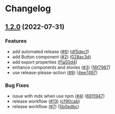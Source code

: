 # Changelog

## [1.2.0](https://github.com/boilertowns/react-ui-boilerplate/compare/v1.1.0...v1.2.0) (2022-07-31)


### Features

* add automated release ([#6](https://github.com/boilertowns/react-ui-boilerplate/issues/6)) ([df5dec1](https://github.com/boilertowns/react-ui-boilerplate/commit/df5dec1cb6dc2d144553ec6624a750b947d9cedd))
* add Button component ([#2](https://github.com/boilertowns/react-ui-boilerplate/issues/2)) ([028ac3d](https://github.com/boilertowns/react-ui-boilerplate/commit/028ac3ddab3e37e90b3178deacfb4fcb180bb6c9))
* add export properties ([f1a50d4](https://github.com/boilertowns/react-ui-boilerplate/commit/f1a50d422919c2cf9def4cdc8e2444006c19001a))
* enhance components and stories ([#3](https://github.com/boilertowns/react-ui-boilerplate/issues/3)) ([16f7987](https://github.com/boilertowns/react-ui-boilerplate/commit/16f7987e65a5c9cde2e2f467e82add79d2936a92))
* use release-please-action ([#9](https://github.com/boilertowns/react-ui-boilerplate/issues/9)) ([4ee7497](https://github.com/boilertowns/react-ui-boilerplate/commit/4ee7497ec2755164045e894796976968cc8e5919))


### Bug Fixes

* issue with mdx when use npm ([#4](https://github.com/boilertowns/react-ui-boilerplate/issues/4)) ([6911947](https://github.com/boilertowns/react-ui-boilerplate/commit/6911947be658b84bf3b3b31d9f95b4af457973ea))
* release workflow ([#13](https://github.com/boilertowns/react-ui-boilerplate/issues/13)) ([cf90cab](https://github.com/boilertowns/react-ui-boilerplate/commit/cf90cabe733e7c28ea6e37041f7f80c88805dca3))
* release workflow ([#7](https://github.com/boilertowns/react-ui-boilerplate/issues/7)) ([5b0edbc](https://github.com/boilertowns/react-ui-boilerplate/commit/5b0edbcc7fb6e3a7debc7113616f5c409b5f29da))
